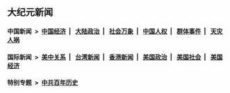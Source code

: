 ## 大纪元新闻

#### 中国新闻 &nbsp;>&nbsp; [中国经济](indexes/ncid283/README.md?03042045) &nbsp;| &nbsp; [大陆政治](indexes/ncid277/README.md?03042045) &nbsp;| &nbsp; [社会万象](indexes/ncid282/README.md?03042045) &nbsp;| &nbsp; [中国人权](indexes/ncid278/README.md?03042045) &nbsp;| &nbsp; [群体事件](indexes/ncid279/README.md?03042045) &nbsp;| &nbsp; [天灾人祸](indexes/ncid280/README.md?03042045)

#### 国际新闻 &nbsp;>&nbsp; [美中关系](indexes/nf1412576/README.md?03042045) &nbsp;| &nbsp; [台湾新闻](indexes/ncid1349361/README.md?03042045) &nbsp;| &nbsp; [香港新闻](indexes/ncid1349362/README.md?03042045) &nbsp;| &nbsp; [美国政治](indexes/ncid1078159/README.md?03042045) &nbsp;| &nbsp; [美国社会](indexes/ncid1078160/README.md?03042045) &nbsp;| &nbsp; [美国经济](indexes/ncid1078158/README.md?03042045)

#### 特别专题 &nbsp;>&nbsp; [中共百年历史](https://github.com/epoch-news/epoch-special/blob/master/README.md?03042045)  
